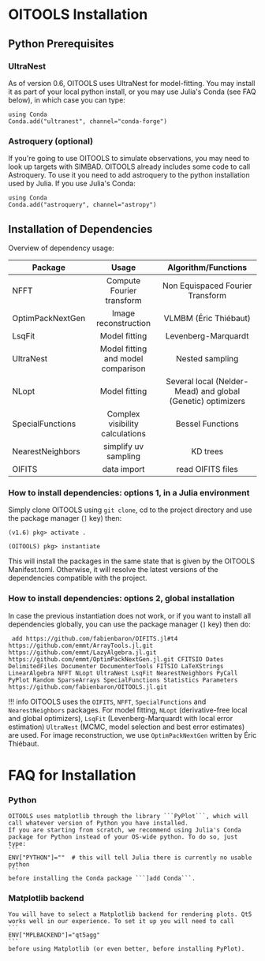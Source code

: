 # OITOOLS Installation


## Python Prerequisites

### UltraNest

As of version 0.6, OITOOLS uses UltraNest for model-fitting. You may install it as part of your local python install, or you may use Julia's Conda (see FAQ below), in which case you can type:
```    
using Conda
Conda.add("ultranest", channel="conda-forge")
```

### Astroquery (optional)

If you're going to use OITOOLS to simulate observations, you may need to look up targets with SIMBAD. OITOOLS already includes some code to call Astroquery. To use it you need to add astroquery to the python installation used by Julia. If you use Julia's Conda:

```    
using Conda
Conda.add("astroquery", channel="astropy")
```

## Installation of Dependencies

Overview of dependency usage:

| Package       | Usage     | Algorithm/Functions |
| ------------- |:-------------:|:-------------:|
| NFFT      | Compute Fourier transform | Non Equispaced Fourier Transform |
| OptimPackNextGen | Image reconstruction | VLMBM (Éric Thiébaut)
| LsqFit      | Model fitting | Levenberg-Marquardt
| UltraNest | Model fitting and model comparison  |  Nested sampling    |
| NLopt     | Model fitting | Several local (Nelder-Mead) and global (Genetic) optimizers |
| SpecialFunctions | Complex visibility calculations | Bessel Functions
| NearestNeighbors | simplify uv sampling | KD trees |
| OIFITS | data import | read OIFITS files|

### How to install dependencies: options 1, in a Julia environment

Simply clone OITOOLS using ```git clone```, cd to the project directory and use the package manager (```]``` key) then:
```
(v1.6) pkg> activate .

(OITOOLS) pkg> instantiate
```
This will install the packages in the same state that is given by the OITOOLS Manifest.toml. Otherwise, it will resolve the latest versions of the dependencies compatible with the project.

### How to install dependencies: options 2, global installation

In case the previous instantiation does not work, or if you want to install all dependencies globally, you can use the package manager (```]``` key) then do:

``` add https://github.com/fabienbaron/OIFITS.jl#t4 https://github.com/emmt/ArrayTools.jl.git https://github.com/emmt/LazyAlgebra.jl.git https://github.com/emmt/OptimPackNextGen.jl.git CFITSIO Dates DelimitedFiles Documenter DocumenterTools FITSIO LaTeXStrings LinearAlgebra NFFT NLopt UltraNest LsqFit NearestNeighbors PyCall PyPlot Random SparseArrays SpecialFunctions Statistics Parameters https://github.com/fabienbaron/OITOOLS.jl.git```

!!! info
    OITOOLS uses the ```OIFITS```, ```NFFT```, ```SpecialFunctions``` and ```NearestNeighbors``` packages. For model fitting, ```NLopt``` (derivative-free local and global optimizers), ```LsqFit``` (Levenberg-Marquardt with local error estimation) ```UltraNest``` (MCMC, model selection and best error estimates) are used. For image reconstruction, we use ```OptimPackNextGen``` written by Éric Thiébaut.


# FAQ for Installation

### Python
    OITOOLS uses matplotlib through the library ```PyPlot```, which will call whatever version of Python you have installed.
    If you are starting from scratch, we recommend using Julia's Conda package for Python instead of your OS-wide python. To do so, just type:
    ```
    ENV["PYTHON"]=""  # this will tell Julia there is currently no usable python
    ```
    before installing the Conda package ```]add Conda```.

### Matplotlib backend
    You will have to select a Matplotlib backend for rendering plots. Qt5 works well in our experience. To set it up you will need to call
    ```
    ENV["MPLBACKEND"]="qt5agg"
    ```
    before using Matplotlib (or even better, before installing PyPlot).

